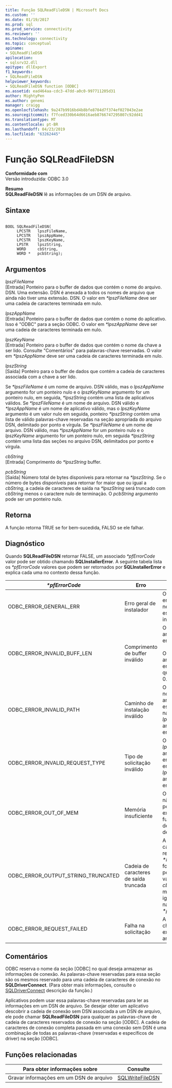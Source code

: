 ```yaml
---
title: Função SQLReadFileDSN | Microsoft Docs
ms.custom: ''
ms.date: 01/19/2017
ms.prod: sql
ms.prod_service: connectivity
ms.reviewer: ''
ms.technology: connectivity
ms.topic: conceptual
apiname:
- SQLReadFileDSN
apilocation:
- sqlsrv32.dll
apitype: dllExport
f1_keywords:
- SQLReadFileDSN
helpviewer_keywords:
- SQLReadFileDSN function [ODBC]
ms.assetid: ead464aa-cdc3-47dd-a0c0-997711205d31
author: MightyPen
ms.author: genemi
manager: craigg
ms.openlocfilehash: 9a247b9916bd4b8bfe8704d7f374ef027043e2ae
ms.sourcegitcommit: f7fced330b64d6616aeb8766747295807c92dd41
ms.translationtype: MT
ms.contentlocale: pt-BR
ms.lasthandoff: 04/23/2019
ms.locfileid: "63262445"
---
```

# <a name="sqlreadfiledsn-function"></a>Função SQLReadFileDSN
**Conformidade com**  
 Versão introduzida: ODBC 3.0  
  
 **Resumo**  
 **SQLReadFileDSN** lê as informações de um DSN de arquivo.  
  
## <a name="syntax"></a>Sintaxe  
  
```  
  
BOOL SQLReadFileDSN(  
     LPCSTR   lpszFileName,  
     LPCSTR   lpszAppName,  
     LPCSTR   lpszKeyName,  
     LPSTR    lpszString,  
     WORD     cbString,  
     WORD *   pcbString);  
```  
  
## <a name="arguments"></a>Argumentos  
 *lpszFileName*  
 [Entrada] Ponteiro para o buffer de dados que contém o nome do arquivo. DSN. Uma extensão. DSN é anexada a todos os nomes de arquivo que ainda não tiver uma extensão. DSN. O valor em  *\*lpszFileName* deve ser uma cadeia de caracteres terminada em nulo.  
  
 *lpszAppName*  
 [Entrada] Ponteiro para o buffer de dados que contém o nome do aplicativo. Isso é "ODBC" para a seção ODBC. O valor em  *\*lpszAppName* deve ser uma cadeia de caracteres terminada em nulo.  
  
 *lpszKeyName*  
 [Entrada] Ponteiro para o buffer de dados que contém o nome da chave a ser lido. Consulte "Comentários" para palavras-chave reservadas. O valor em  *\*lpszAppName* deve ser uma cadeia de caracteres terminada em nulo.  
  
 *lpszString*  
 [Saída] Ponteiro para o buffer de dados que contém a cadeia de caracteres associada com a chave a ser lido.  
  
 Se  *\*lpszFileName* é um nome de arquivo. DSN válido, mas o *lpszAppName* argumento for um ponteiro nulo e o *lpszKeyName* argumento for um ponteiro nulo, em seguida,  *\*lpszString* contém uma lista de aplicativos válidos. Se  *\*lpszFileName* é um nome de arquivo. DSN válido e  *\*lpszAppName* é um nome de aplicativo válido, mas o *lpszKeyName* argumento é um valor nulo em seguida, ponteiro  *\*lpszString* contém uma lista de válido palavras-chave reservadas na seção apropriada do arquivo DSN, delimitado por ponto e vírgula. Se  *\*lpszFileName* é um nome de arquivo. DSN válido, mas  *\*lpszAppName* for um ponteiro nulo e o *lpszKeyName* argumento for um ponteiro nulo, em seguida  *\*lpszString* contém uma lista das seções no arquivo DSN, delimitados por ponto e vírgula.  
  
 *cbString*  
 [Entrada] Comprimento do  *\*lpszString* buffer.  
  
 *pcbString*  
 [Saída] Número total de bytes disponíveis para retornar na  *\*lpszString*. Se o número de bytes disponíveis para retornar for maior que ou igual a *cbString*, a cadeia de caracteres de saída na  *\*lpszString* será truncado com *cbString* menos o caractere nulo de terminação. O *pcbString* argumento pode ser um ponteiro nulo.  
  
## <a name="returns"></a>Retorna  
 A função retorna TRUE se for bem-sucedida, FALSO se ele falhar.  
  
## <a name="diagnostics"></a>Diagnóstico  
 Quando **SQLReadFileDSN** retornar FALSE, um associado  *\*pfErrorCode* valor pode ser obtido chamando **SQLInstallerError**. A seguinte tabela lista os  *\*pfErrorCode* valores que podem ser retornados por **SQLInstallerError** e explica cada uma no contexto dessa função.  
  
|*\*pfErrorCode*|Erro|Descrição|  
|---------------------|-----------|-----------------|  
|ODBC_ERROR_GENERAL_ERR|Erro geral de instalador|Ocorreu um erro para que nenhum erro específico do instalador.|  
|ODBC_ERROR_INVALID_BUFF_LEN|Comprimento de buffer inválido|O *lpszString* argumento era nulo.<br /><br /> O *cbString* argumento era menor que ou igual a 0.|  
|ODBC_ERROR_INVALID_PATH|Caminho de instalação inválido|O caminho do nome do arquivo especificado na *lpszFileName* argumento era inválido.|  
|ODBC_ERROR_INVALID_REQUEST_TYPE|Tipo de solicitação inválido|O *lpszAppName* argumento era nulo, enquanto o *lpszKeyName* argumento era válido.|  
|ODBC_ERROR_OUT_OF_MEM|Memória insuficiente|O instalador não foi possível executar a função devido à falta de memória.|  
|ODBC_ERROR_OUTPUT_STRING_TRUNCATED|Cadeia de caracteres de saída truncada|A cadeia de caracteres retornada na  *\*lpszString* foi truncado porque o valor na *cbString* era menor que ou igual ao valor na  *\*pcbString*.|  
|ODBC_ERROR_REQUEST_FAILED|Falha na solicitação|A palavra-chave não existia no arquivo DSN.|  
  
## <a name="comments"></a>Comentários  
 ODBC reserva o nome da seção [ODBC] no qual deseja armazenar as informações de conexão. As palavras-chave reservadas para essa seção são os mesmos reservado para uma cadeia de caracteres de conexão no **SQLDriverConnect**. (Para obter mais informações, consulte o [SQLDriverConnect](../../../odbc/reference/syntax/sqldriverconnect-function.md) descrição da função.)  
  
 Aplicativos podem usar essa palavras-chave reservadas para ler as informações em um DSN de arquivo. Se desejar obter um aplicativo descobrir a cadeia de conexão sem DSN associada a um DSN de arquivo, ele pode chamar **SQLReadFileDSN** para qualquer as palavras-chave de cadeia de caracteres reservados de conexão na seção [ODBC]. A cadeia de caracteres de conexão completa passada em uma conexão sem DSN é uma combinação de todas as palavras-chave (reservadas e específicos de driver) na seção [ODBC].  
  
## <a name="related-functions"></a>Funções relacionadas  
  
|Para obter informações sobre|Consulte|  
|---------------------------|---------|  
|Gravar informações em um DSN de arquivo|[SQLWriteFileDSN](../../../odbc/reference/syntax/sqlwritefiledsn-function.md)|
